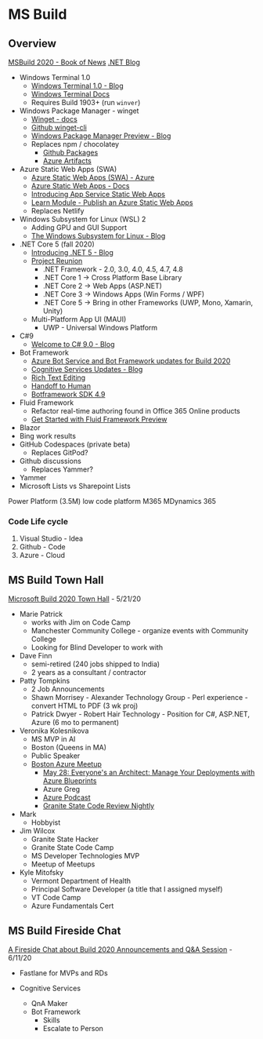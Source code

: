 # MS Build

## Overview

[MSBuild 2020 - Book of News](https://news.microsoft.com/build-2020-book-of-news/)
[.NET Blog](https://devblogs.microsoft.com/dotnet/)

* Windows Terminal 1.0
  * [Windows Terminal 1.0 - Blog](https://devblogs.microsoft.com/commandline/windows-terminal-1-0/)
  * [Windows Terminal Docs](https://docs.microsoft.com/en-us/windows/terminal/)
  * Requires Build 1903+ (run `winver`)
* Windows Package Manager - winget
  * [Winget - docs](https://docs.microsoft.com/en-us/windows/package-manager/winget/)
  * [Github winget-cli](https://github.com/microsoft/winget-cli)
  * [Windows Package Manager Preview - Blog](https://devblogs.microsoft.com/commandline/windows-package-manager-preview/)
  * Replaces npm / chocolatey
    * [Github Packages](https://github.com/features/packages)
    * [Azure Artifacts](https://azure.microsoft.com/en-us/services/devops/artifacts/)
* Azure Static Web Apps (SWA)
  * [Azure Static Web Apps (SWA) - Azure](https://azure.microsoft.com/en-us/services/app-service/static/)
  * [Azure Static Web Apps - Docs](https://docs.microsoft.com/en-us/azure/static-web-apps/)
  * [Introducing App Service Static Web Apps](https://techcommunity.microsoft.com/t5/azure-app-service/introducing-app-service-static-web-apps/ba-p/1394451)
  * [Learn Module - Publish an Azure Static Web Apps](https://docs.microsoft.com/en-us/learn/modules/publish-app-service-static-web-app-api/)
  * Replaces Netlify
* Windows Subsystem for Linux (WSL) 2
  * Adding GPU and GUI Support
  * [The Windows Subsystem for Linux - Blog](https://devblogs.microsoft.com/commandline/the-windows-subsystem-for-linux-build-2020-summary/)
* .NET Core 5 (fall 2020)
  * [Introducing .NET 5 - Blog](https://devblogs.microsoft.com/dotnet/introducing-net-5/)
  * [Project Reunion](https://github.com/microsoft/ProjectReunion)
    * .NET Framework - 2.0, 3.0, 4.0, 4.5, 4.7, 4.8
    * .NET Core 1 -> Cross Platform Base Library
    * .NET Core 2 -> Web Apps (ASP.NET)
    * .NET Core 3 -> Windows Apps (Win Forms / WPF)
    * .NET Core 5 -> Bring in other Frameworks (UWP, Mono, Xamarin, Unity)
  * Multi-Platform App UI (MAUI)
    * UWP - Universal Windows Platform
* C#9
  * [Welcome to C# 9.0 - Blog](https://devblogs.microsoft.com/dotnet/welcome-to-c-9-0/)
* Bot Framework
  * [Azure Bot Service and Bot Framework updates for Build 2020](https://azure.microsoft.com/en-us/updates/azure-bot-service-and-bot-framework-updates-for-build-2020/)
  * [Cognitive Services Updates - Blog](https://techcommunity.microsoft.com/t5/azure-ai/build-2020-conversational-ai-updates/ba-p/1397685)
  * [Rich Text Editing](https://docs.microsoft.com/en-us/azure/cognitive-services/qnamaker/how-to/edit-knowledge-base#rich-text-editing-for-answer)
  * [Handoff to Human](https://docs.microsoft.com/en-us/azure/bot-service/bot-service-design-pattern-handoff-human?view=azure-bot-service-4.0)
  * [Botframework SDK 4.9](https://github.com/microsoft/botframework-sdk/issues/5836)
* Fluid Framework
  * Refactor real-time authoring found in Office 365 Online products
  * [Get Started with Fluid Framework Preview](https://support.microsoft.com/en-us/office/get-started-with-fluid-framework-preview-d05278db-b82b-4d1f-8523-cf0c9c2fb2df)
* Blazor
* Bing work results
* GitHub Codespaces (private beta)
  * Replaces GitPod?
* Github discussions
  * Replaces Yammer?
* Yammer
* Microsoft Lists vs Sharepoint Lists



Power Platform (3.5M)
  low code platform
M365
MDynamics 365


### Code Life cycle

1. Visual Studio - Idea
2. Github - Code
3. Azure - Cloud


## MS Build Town Hall

[Microsoft Build 2020 Town Hall](https://www.meetup.com/Granite-State-NH-dotNET/events/sbdtlrybchbcc/) - 5/21/20

* Marie Patrick
  * works with Jim on Code Camp
  * Manchester Community College - organize events with Community College
  * Looking for Blind Developer to work with
* Dave Finn
  * semi-retired (240 jobs shipped to India)
  * 2 years as a consultant / contractor
* Patty Tompkins
  * 2 Job Announcements
  * Shawn Morrisey - Alexander Technology Group - Perl experience - convert HTML to PDF (3 wk proj)
  * Patrick Dwyer - Robert Hair Technology - Position for C#, ASP.NET, Azure (6 mo to permanent)
* Veronika Kolesnikova
  * MS MVP in AI
  * Boston (Queens in MA)
  * Public Speaker
  * [Boston Azure Meetup](https://www.meetup.com/bostonazure/)
    * [May 28: Everyone's an Architect: Manage Your Deployments with Azure Blueprints](https://www.meetup.com/bostonazure/events/270606326/)
    * Azure Greg
    * [Azure Podcast](http://azpodcast.azurewebsites.net/)
    * [Granite State Code Review Nightly](https://www.meetup.com/Granite-State-NH-dotNET/events/pfjksrybchbcc/)
* Mark
  * Hobbyist
* Jim Wilcox
  * Granite State Hacker
  * Granite State Code Camp
  * MS Developer Technologies MVP
  * Meetup of Meetups
* Kyle Mitofsky
  * Vermont Department of Health
  * Principal Software Developer (a title that I assigned myself)
  * VT Code Camp
  * Azure Fundamentals Cert



## MS Build Fireside Chat

[A Fireside Chat about Build 2020 Announcements and Q&A Session](https://www.meetup.com/bostonazure/events/271037967/) - 6/11/20

* Fastlane for MVPs and RDs

* Cognitive Services
  * QnA Maker
  * Bot Framework
    * Skills
    * Escalate to Person
